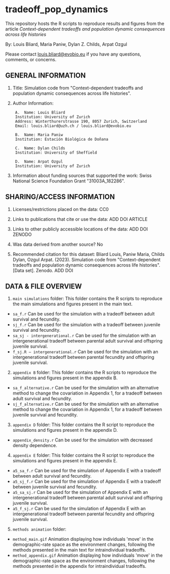 # tradeoff_pop_dynamics

This repository hosts the R scripts to reproduce results and figures from the article *Context-dependent tradeoffs and population dynamic consequences across life histories*

By: Louis Bliard, Maria Paniw, Dylan Z. Childs, Arpat Ozgul 

Please contact louis.bliard@evobio.eu if you have any questions, comments, or concerns.


## GENERAL INFORMATION

1. Title: Simulation code from "Context-dependent tradeoffs and population dynamic consequences across life histories".

2. Author Information:
	
        A.  Name: Louis Bliard
		Institution: University of Zurich
		Address: Winterthurerstrasse 190, 8057 Zurich, Switzerland
		Email: louis.bliard@uzh.ch / louis.bliard@evobio.eu
	
        B.  Name: Maria Paniw
		Institution: Estación Biológica de Doñana
	
        C.  Name: Dylan Childs
		Institution: University of Sheffield
    
        D.  Name: Arpat Ozgul
		Institution: University of Zurich
    

3. Information about funding sources that supported the work: Swiss National Science Foundation Grant "31003A_182286".


## SHARING/ACCESS INFORMATION

1. Licenses/restrictions placed on the data: CC0

2. Links to publications that cite or use the data: ADD DOI ARTICLE

3. Links to other publicly accessible locations of the data: ADD DOI ZENODO

4. Was data derived from another source? No

5. Recommended citation for this dataset: Bliard Louis, Paniw Maria, Childs Dylan, Ozgul Arpat. (2023). Simulation code from "Context-dependent tradeoffs and population dynamic consequences across life histories". [Data set]. Zenodo. ADD DOI


## DATA & FILE OVERVIEW

1. `main simulations` folder: 
This folder contains the R scripts to reproduce the main simulations and figures present in the main text.
- `sa_f.r`
Can be used for the simulation with a tradeoff between adult survival and fecundity.
- `sj_f.r`
Can be used for the simulation with a tradeoff between juvenile survival and fecundity.
- `sa_sj - intergenerational.r`
Can be used for the simulation with an intergenerational tradeoff between parental adult survival and offspring juvenile survival.
- `f_sj.R – intergenerational.r`
Can be used for the simulation with an intergenerational tradeoff between parental fecundity and offspring juvenile survival.

2. `appendix B` folder: 
This folder contains the R scripts to reproduce the simulations and figures present in the appendix B.
- `sa_f_alternative.r`
Can be used for the simulation with an alternative method to change the covariation in Appendix 1, for a tradeoff between adult survival and fecundity.
- `sj_f_alternative.r`
Can be used for the simulation with an alternative method to change the covariation in Appendix 1, for a tradeoff between juvenile survival and fecundity.

3. `appendix D` folder: 
This folder contains the R script to reproduce the simulations and figures present in the appendix D.
- `appendix_density.r`
Can be used for the simulation with decreased density dependence.

4. `appendix E` folder: 
This folder contains the R script to reproduce the simulations and figures present in the appendix E.
- `a5_sa_f.r`
Can be used for the simulation of Appendix E with a tradeoff between adult survival and fecundity.
- `a5_sj_f.r`
Can be used for the simulation of Appendix E with a tradeoff between juvenile survival and fecundity.
- `a5_sa_sj.r`
Can be used for the simulation of Appendix E with an intergenerational tradeoff between parental adult survival and offspring juvenile survival.
- `a5_f_sj.r`
Can be used for the simulation of Appendix E with an intergenerational tradeoff between parental fecundity and offspring juvenile survival.

5. `methods animation` folder: 
- `method_main.gif`
Animation displaying how individuals 'move' in the demographic-rate space as the environment changes, following the methods presented in the main text for intraindividual tradeoffs.
- `method_appendix.gif`
Animation displaying how individuals 'move' in the demographic-rate space as the environment changes, following the methods presented in the appendix for intraindividual tradeoffs.
